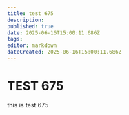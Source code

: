 ```yaml
---
title: test 675
description: 
published: true
date: 2025-06-16T15:00:11.686Z
tags: 
editor: markdown
dateCreated: 2025-06-16T15:00:11.686Z
---
```


# TEST 675
this is test 675
